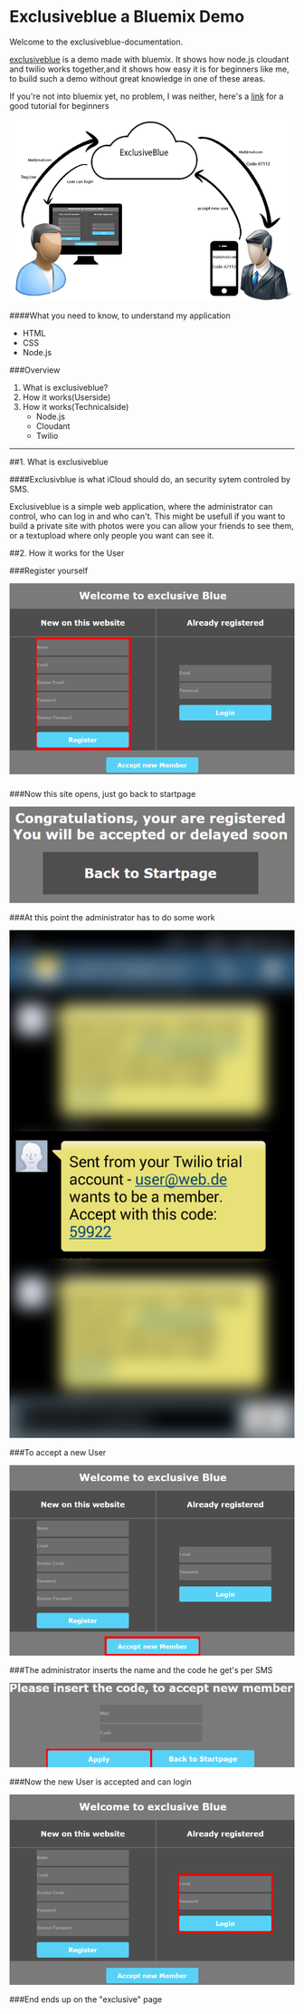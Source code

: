 Exclusiveblue a Bluemix Demo
===========

Welcome to the exclusiveblue-documentation.

[exclusiveblue] is a demo made with bluemix. It shows how node.js cloudant and twilio works together,and it shows how easy it is for beginners like me, to build such a demo without great knowledge in one of these areas.

If you're not into bluemix yet, no problem, I was neither, here's a [link] for a good tutorial for beginners

![alt tag](https://raw.githubusercontent.com/SNiewierra/exclusiveblue/master/imageFiles/functionblue.png)


####What you need to know, to understand my application
  - HTML
  - CSS
  - Node.js

###Overview
1. What is exclusiveblue?
2. How it works(Userside)
3. How it works(Technicalside)
    - Node.js
    - Cloudant
    - Twilio
    
__________________________________________________________________________

##1. What is exclusiveblue


####Exclusivblue is what iCloud should do, an security sytem controled by SMS. 


Exclusiveblue is a simple web application, where the administrator can control, who can log in and who can't.
This might be usefull if you want to build a private site with photos were you can allow your friends to see them, or a textupload where only people you want can see it.


##2. How it works for the User

###Register yourself 

![alt tag](https://raw.githubusercontent.com/SNiewierra/exclusiveblue/master/imageFiles/register.png)

#####


###Now this site opens, just go back to startpage

![alt tag](https://raw.githubusercontent.com/SNiewierra/exclusiveblue/master/imageFiles/registered.png)


###At this point the administrator has to do some work

![alt tag](https://raw.githubusercontent.com/SNiewierra/exclusiveblue/master/imageFiles/screen.png)


###To accept a new User

![alt tag](https://raw.githubusercontent.com/SNiewierra/exclusiveblue/master/imageFiles/accept.png)


###The administrator inserts the name and the code he get's per SMS

![alt tag](https://raw.githubusercontent.com/SNiewierra/exclusiveblue/master/imageFiles/apply.png)


###Now the new User is accepted and can login

![alt tag](https://raw.githubusercontent.com/SNiewierra/exclusiveblue/master/imageFiles/login.png)


###End ends up on the "exclusive" page





[exclusiveblue]:https://silasnode.mybluemix.net
[link]:https://github.com/JDihlmann/moodlocator/
